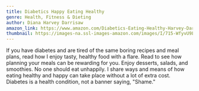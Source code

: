 ```yaml
---
title: Diabetics Happy Eating Healthy
genre: Health, Fitness & Dieting
author: Diana Harvey Darrisaw
amazon_link: https://www.amazon.com/Diabetics-Eating-Healthy-Harvey-Darrisaw/dp/1648951104/ref=tmm_pap_swatch_0?_encoding=UTF8&qid=1643532846&sr=8-1
thumbnail: https://images-na.ssl-images-amazon.com/images/I/715-WfyvU9L.jpg
---
```

If you have diabetes and are tired of the same boring recipes and meal plans, read how I enjoy tasty, healthy food with a flare. Read to see how planning your meals can be rewarding for you. Enjoy desserts, salads, and smoothies. No one should eat unhappily. I share ways and means of how eating healthy and happy can take place without a lot of extra cost. Diabetes is a health condition, not a banner saying, "Shame."